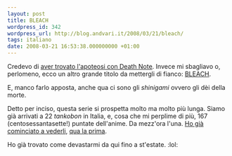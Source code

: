 ```yaml
---
layout: post
title: BLEACH
wordpress_id: 342
wordpress_url: http://blog.andvari.it/2008/03/21/bleach/
tags: italiano
date: 2008-03-21 16:53:38.000000000 +01:00
---
```

Credevo di <a href="http://blog.andvari.it/2007/12/16/death-note/">aver trovato l'apoteosi con Death Note</a>. Invece mi sbagliavo o, perlomeno, ecco un altro grande titolo da mettergli di fianco: <a href="http://it.wikipedia.org/wiki/BLEACH">BLEACH</a>.

E, manco farlo apposta, anche qua ci sono gli <em>shinigami</em> ovvero gli dèi della morte.

Detto per inciso, questa serie si prospetta molto ma molto più lunga. Siamo già arrivati a 22 <em>tankobon</em> in Italia, e, cosa che mi perplime di più, 167 (centosessantasette!) puntate dell'anime. Da mezz'ora l'una. <a href="http://anime-media.com/category/bleach-episodes/page/17/">Ho già cominciato a vederli</a>, <a href="http://anime-media.com/bleach-episode-1/">qua la prima</a>.

Ho già trovato come devastarmi da qui fino a st'estate. :lol:
